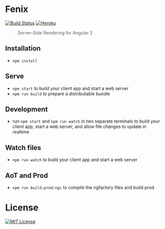 # Fenix
[![Build Status](https://semaphoreci.com/api/v1/yanwsh/fenix/branches/master/shields_badge.svg)](https://semaphoreci.com/yanwsh/fenix) [![Heroku](https://heroku-badge.herokuapp.com/?app=fenix&style=flat&svg=1)](https://lit-gorge-13645.herokuapp.com/)
> Server-Side Rendering for Angular 2

## Installation

* `npm install`

## Serve

* `npm start` to build your client app and start a web server
* `npm run build` to prepare a distributable bundle

## Development
* run `npm start` and `npm run watch` in two separate terminals to build your client app, start a web server, and allow file changes to update in realtime

## Watch files
* `npm run watch` to build your client app and start a web server

## AoT and Prod
* `npm run build:prod:ngc` to compile the ngfactory files and build prod

# License
[![MIT License](https://img.shields.io/badge/license-MIT-blue.svg?style=flat)](/LICENSE)
